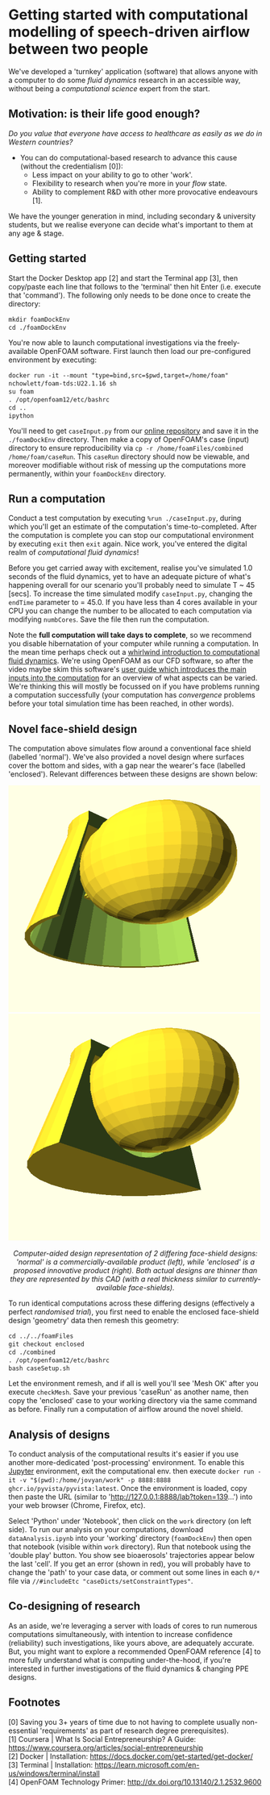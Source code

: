 # Getting started with computational modelling of speech-driven airflow between two people
We've developed a 'turnkey' application (software) that allows anyone with a computer to do some _fluid dynamics_ research in an accessible way, without being a _computational science_ expert from the start. 

## Motivation: is their life good enough?
_Do you value that everyone have access to healthcare as easily as we do in Western countries?_
 - You can do computational-based research to advance this cause (without the credentialism [0]):
   - Less impact on your ability to go to other 'work'.
   - Flexibility to research when you're more in your _flow_ state.
   - Ability to complement R&D with other more provocative endeavours [1].

We have the younger generation in mind, including secondary & university students, but we realise everyone can decide what's important to them at any age & stage.

## Getting started
Start the Docker Desktop app [2] and start the Terminal app [3], then copy/paste each line that follows to the 'terminal' then hit Enter (i.e. execute that 'command'). The following only needs to be done once to create the directory:
```
mkdir foamDockEnv
cd ./foamDockEnv
``` 

You're now able to launch computational investigations via the freely-available OpenFOAM software. First launch then load our pre-configured environment by executing:
```
docker run -it --mount "type=bind,src=$pwd,target=/home/foam" nchowlett/foam-tds:U22.1.16 sh
su foam
. /opt/openfoam12/etc/bashrc
cd ..
ipython
```
You'll need to get `caseInput.py` from our [online repository](https://github.com/TessellateDataScience/faceShieldOptimisations/tree/main/getStarted) and save it in the `./foamDockEnv` directory. Then make a copy of OpenFOAM's case (input) directory to ensure reproducibility via `cp -r /home/foamFiles/combined /home/foam/caseRun`. This `caseRun` directory should now be viewable, and moreover modifiable without risk of messing up the computations more permanently, within your `foamDockEnv` directory.

## Run a computation
Conduct a test computation by executing `%run ./caseInput.py`, during which you'll get an estimate of the computation's time-to-completed. After the computation is complete you can stop our computational environment by executing `exit` then `exit` again. Nice work, you've entered the digital realm of _computational fluid dynamics_!

Before you get carried away with excitement, realise you've simulated 1.0 seconds of the fluid dynamics, yet to have an adequate picture of what's happening overall for our scenario you'll probably need to simulate T ~ 45 [secs]. To increase the time simulated modify `caseInput.py`, changing the `endTime` parameter to	= 45.0. If you have less than 4 cores available in your CPU you can change the number to be allocated to each computation via modifying `numbCores`. Save the file then run the computation. 

Note the **full computation will take days to complete**, so we recommend you disable hibernatation of your computer while running a computation. In the mean time perhaps check out a [whirlwind introduction to computational fluid dynamics](https://www.youtube.com/watch?v=EYPH6ef3dDA). We're using OpenFOAM as our CFD software, so after the video maybe skim this software's [user guide which introduces the main inputs into the computation](https://doc.cfd.direct/openfoam/user-guide-v13/cases) for an overview of what aspects can be varied. We're thinking this will mostly be focussed on if you have problems running a computation successfully (your computation has _convergence_ problems before your total simulation time has been reached, in other words).

## Novel face-shield design
The computation above simulates flow around a conventional face shield (labelled 'normal'). We've also provided a novel design where surfaces cover the bottom and sides, with a gap near the wearer's face (labelled 'enclosed'). Relevant differences between these designs are shown below:

<img src="shieldNormalMod.png" width="500" height="450"/> <img src="shieldEnclosedMod.png" width="500" height="450"/> 
<p align="center"><i>
  Computer-aided design representation of 2 differing face-shield designs: 'normal' is a commercially-available product (left), while 'enclosed' is a proposed innovative product (right). Both actual designs are thinner than they are represented by this CAD (with a real thickness similar to currently-available face-shields).
</i></p>

To run identical computations across these differing designs (effectively a perfect _randomised trial_), you first need to enable the enclosed face-shield design 'geometry' data then remesh this geometry: 
```
cd ../../foamFiles  
git checkout enclosed
cd ./combined
. /opt/openfoam12/etc/bashrc
bash caseSetup.sh
```

Let the environment remesh, and if all is well you'll see 'Mesh OK' after you execute `checkMesh`. Save your previous 'caseRun' as another name, then copy the 'enclosed' case to your working directory via the same command as before. Finally run a computation of airflow around the novel shield.

## Analysis of designs
To conduct analysis of the computational results it's easier if you use another more-dedicated 'post-processing' environment. To enable this [Jupyter](https://jupyter.org/) environment, exit the computational env. then execute `docker run -it -v "$(pwd):/home/jovyan/work" -p 8888:8888 ghcr.io/pyvista/pyvista:latest`. Once the environment is loaded, copy then paste the URL (similar to 'http://127.0.0.1:8888/lab?token=139...') into your web browser (Chrome, Firefox, etc). 

Select 'Python' under 'Notebook', then click on the `work` directory (on left side). To run our analysis on your computations, download `dataAnalysis.ipynb` into your 'working' directory (`foamDockEnv`) then open that notebook (visible within `work` directory). Run that notebook using the 'double play' button. You show see bioaerosols' trajectories appear below the last 'cell'. If you get an error (shown in red), you will probably have to change the 'path' to your case data, or comment out some lines in each `0/*` file via `//#includeEtc "caseDicts/setConstraintTypes"`.

## Co-designing of research
As an aside, we're leveraging a server with loads of cores to run numerous computations simultaneously, with intention to increase confidence (reliability) such investigations, like yours above, are adequately accurate. But, you might want to explore a recommended OpenFOAM reference [4] to more fully understand what is computing under-the-hood, if you're interested in further investigations of the fluid dynamics & changing PPE designs.

## Footnotes
[0] Saving you 3+ years of time due to not having to complete usually non-essential 'requirements' as part of research degree prerequisites).  
[1] Coursera | What Is Social Entrepreneurship? A Guide: https://www.coursera.org/articles/social-entrepreneurship  
[2] Docker | Installation: https://docs.docker.com/get-started/get-docker/  
[3] Terminal | Installation: https://learn.microsoft.com/en-us/windows/terminal/install  
[4] OpenFOAM Technology Primer: http://dx.doi.org/10.13140/2.1.2532.9600  
